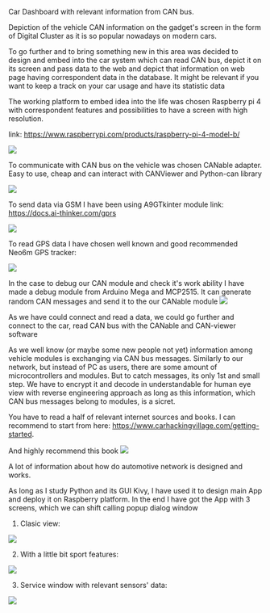 Car Dashboard with relevant information from CAN bus.

Depiction of the vehicle CAN information on the gadget's screen in the form of Digital Cluster as it is so popular nowadays 
on modern cars.

To go further and to bring something new in this area was decided to design and embed into the car system which can 
read CAN bus, depict it on its screen and pass data to the web and depict that information on web page having correspondent 
data in the database.
It might be relevant if you want to keep a track on your car usage and have its statistic data 

The working platform to embed idea into the life was chosen Raspberry pi 4 with correspondent
features and possibilities to have a screen with high resolution.

link: https://www.raspberrypi.com/products/raspberry-pi-4-model-b/

![](rpi4.png)

To communicate with CAN bus on the vehicle was chosen CANable adapter. Easy to use, cheap and can interact with CANViewer
and Python-can library

![](CANable.jpg)

To send data via GSM I have been using A9GTkinter module
link: https://docs.ai-thinker.com/gprs 

![](1.webp)

To read GPS data I have chosen well known and good recommended Neo6m GPS tracker:

![](neo6m.webp)

In the case to debug our CAN module and check it's work ability I have made a debug module from Arduino Mega and MCP2515.
It can generate random CAN messages and send it to the our CANable module
![](ATMega2560+MCP2515.jpg)

As we have could connect and read a data, we could go further and connect to the car, read CAN bus with the CANable and 
CAN-viewer software

As we well know (or maybe some new people not yet) information among vehicle modules is exchanging via CAN bus messages.
Similarly to our network, but instead of PC as users, there are some amount of microcontrollers and modules. But to catch 
messages, its only 1st and small step. We have to encrypt it and decode in understandable for human eye view with reverse 
engineering approach as long as this information, which CAN bus messages belong to modules, is a sicret. 

You have to read a half of relevant internet sources and books. 
I can recommend to start from here: https://www.carhackingvillage.com/getting-started.

And highly recommend this book
![](CANhaking.png)

A lot of information about how do automotive network is designed and works.

As long as I study Python and its GUI Kivy, I have used it to design main App and deploy it on Raspberry platform. 
In the end I have got the App with 3 screens, which we can shift calling popup dialog window
1. Clasic view:

![](1screen.png)

2. With a little bit sport features:

![](2screen.png)

3. Service window with relevant sensors' data:

![](3screen.png)



